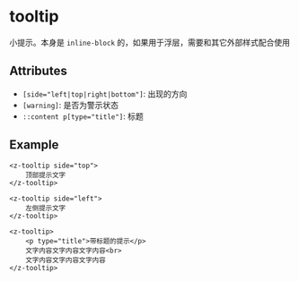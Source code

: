 # tooltip

小提示。本身是 `inline-block` 的，如果用于浮层，需要和其它外部样式配合使用

## Attributes

* `[side="left|top|right|bottom"]`: 出现的方向
* `[warning]`: 是否为警示状态
* `::content p[type="title"]`: 标题

## Example

```
<z-tooltip side="top">
    顶部提示文字
</z-tooltip>

<z-tooltip side="left">
    左侧提示文字
</z-tooltip>

<z-tooltip>
    <p type="title">带标题的提示</p>
    文字内容文字内容文字内容<br>
    文字内容文字内容文字内容
</z-tooltip>
```

